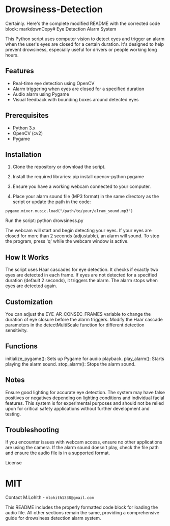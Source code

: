 # Drowsiness-Detection

Certainly. Here's the complete modified README with the corrected code block:
markdownCopy# Eye Detection Alarm System

This Python script uses computer vision to detect eyes and trigger an alarm when the user's eyes are closed for a certain duration. It's designed to help prevent drowsiness, especially useful for drivers or people working long hours.

## Features

- Real-time eye detection using OpenCV
- Alarm triggering when eyes are closed for a specified duration
- Audio alarm using Pygame
- Visual feedback with bounding boxes around detected eyes

## Prerequisites

- Python 3.x
- OpenCV (cv2)
- Pygame

## Installation

1. Clone the repository or download the script.

2. Install the required libraries:
pip install opencv-python pygame

3. Ensure you have a working webcam connected to your computer.

4. Place your alarm sound file (MP3 format) in the same directory as the script or update the path in the code:

```pygame.mixer.music.load("/path/to/your/alram_sound.mp3")```


Run the script:
python drowsiness.py

The webcam will start and begin detecting your eyes.
If your eyes are closed for more than 2 seconds (adjustable), an alarm will sound.
To stop the program, press 'q' while the webcam window is active.

## How It Works

The script uses Haar cascades for eye detection.
It checks if exactly two eyes are detected in each frame.
If eyes are not detected for a specified duration (default 2 seconds), it triggers the alarm.
The alarm stops when eyes are detected again.

## Customization

You can adjust the EYE_AR_CONSEC_FRAMES variable to change the duration of eye closure before the alarm triggers.
Modify the Haar cascade parameters in the detectMultiScale function for different detection sensitivity.

## Functions

initialize_pygame(): Sets up Pygame for audio playback.
play_alarm(): Starts playing the alarm sound.
stop_alarm(): Stops the alarm sound.

## Notes

Ensure good lighting for accurate eye detection.
The system may have false positives or negatives depending on lighting conditions and individual facial features.
This system is for experimental purposes and should not be relied upon for critical safety applications without further development and testing.

## Troubleshooting

If you encounter issues with webcam access, ensure no other applications are using the camera.
If the alarm sound doesn't play, check the file path and ensure the audio file is in a supported format.

License
# MIT
Contact
M.Lohith - `mlohith1338@gmail.com`

This README includes the properly formatted code block for loading the audio file. All other sections remain the same, providing a comprehensive guide for  drowsiness detection alarm system.
